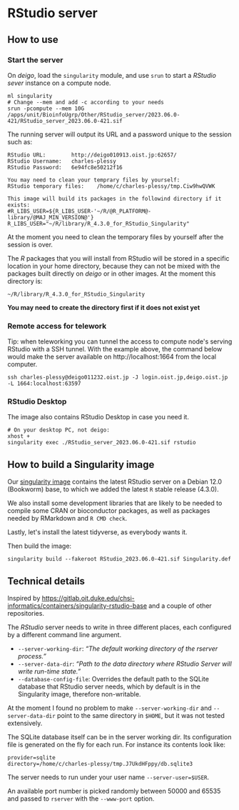 RStudio server
==============

How to use
----------

### Start the server

On _deigo_, load the `singularity` module, and use `srun` to start a _RStudio sever_ instance on a compute node.

```
ml singularity
# Change --mem and add -c according to your needs
srun -pcompute --mem 10G /apps/unit/BioinfoUgrp/Other/RStudio_server/2023.06.0-421/RStudio_server_2023.06.0-421.sif
```

The running server will output its URL and a password unique to the session such as:

```
RStudio URL:		http://deigo010913.oist.jp:62657/
RStudio Username:	charles-plessy
RStudio Password:	6e94fc8e50212f16

You may need to clean your temprary files by yourself:
RStudio temporary files:	/home/c/charles-plessy/tmp.Ciw9hwQVWK

This image will build its packages in the followind directory if it exists:
#R_LIBS_USER=${R_LIBS_USER-'~/R/@R_PLATFORM@-library/@MAJ_MIN_VERSION@'}
R_LIBS_USER="~/R/library/R_4.3.0_for_RStudio_Singularity"
```

At the moment you need to clean the temporary files by yourself after the session is over.

The _R_ packages that you will install from RStudio will be stored in a specific location in your home directory, because they can not be mixed with the packages built directly on _deigo_ or in other images.  At the moment this directory is:

```
~/R/library/R_4.3.0_for_RStudio_Singularity
```

**You may need to create the directory first if it does not exist yet**

### Remote access for telework

Tip: when teleworking you can tunnel the access to compute node's serving RStudio with a SSH tunnel.  With the example above, the command below would make the server available on http://localhost:1664 from the local computer.

```
ssh charles-plessy@deigo011232.oist.jp -J login.oist.jp,deigo.oist.jp -L 1664:localhost:63597
```

### RStudio Desktop

The image also contains RStudio Desktop in case you need it.

```
# On your desktop PC, not deigo:
xhost +
singularity exec ./RStudio_server_2023.06.0-421.sif rstudio
```

How to build a Singularity image
--------------------------------

Our [singularity image](./Singularity.def) contains the latest RStudio server
on a Debian 12.0 (Bookworm) base, to which we added the latest `R` stable
release (4.3.0).

We also install some development libraries that are likely to be needed
to compile some CRAN or bioconductor packages, as well as packages
needed by RMarkdown and `R CMD check`.

Lastly, let's install the latest tidyverse, as everybody wants it.

Then build the image:

    singularity build --fakeroot RStudio_2023.06.0-421.sif Singularity.def

Technical details
-----------------

Inspired by https://gitlab.oit.duke.edu/chsi-informatics/containers/singularity-rstudio-base and a couple of other repositories.

The _RStudio_ server needs to write in three different places,
each configured by a different command line argument.

 - `--server-working-dir`: _“The default working directory of the rserver process.”_
 - `--server-data-dir`: _“Path to the data directory where RStudio Server will write run-time state.”_
 - `--database-config-file`: Overrides the default path to the SQLite database that RStudio server needs, which by default is in the Singularity image, therefore non-writable.

At the moment I found no problem to make `--server-working-dir` and
`--server-data-dir` point to the same directory in `$HOME`, but it was not tested extensively.

The SQLite database itself can be in the server working dir.  Its configuration
file is generated on the fly for each run.  For instance its contents look like:

    provider=sqlite
    directory=/home/c/charles-plessy/tmp.J7UkdHFppy/db.sqlite3

The server needs to run under your user name `--server-user=$USER`.

An available port number is picked randomly between 50000 and 65535 and passed
to `rserver` with the `--www-port` option.

